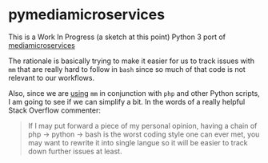 # pymediamicroservices

This is a Work In Progress (a sketch at this point) Python 3 port of [mediamicroservices](https://github.com/mediamicroservices/mm)

The rationale is basically trying to make it easier for us to track issues with `mm` that are really hard to follow in `bash` since so much of that code is not relevant to our workflows. 

Also, since we are [using](https://github.com/BAM-PFA/ingestfiles) `mm` in conjunction with `php` and other Python scripts, I am going to see if we can simplify a bit. In the words of a really helpful Stack Overflow commenter:

> If I may put forward a piece of my personal opinion, having a chain of php -> python -> bash is the worst coding style one can ever met, you may want to rewrite it into single langue so it will be easier to track down further issues at least.